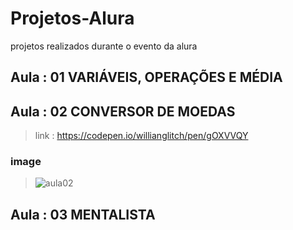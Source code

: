 # Projetos-Alura
projetos realizados durante o evento da alura

## Aula : 01 VARIÁVEIS, OPERAÇÕES E MÉDIA

## Aula : 02 CONVERSOR DE MOEDAS 

> link : https://codepen.io/willianglitch/pen/gOXVVQY
### image

> ![aula02](https://user-images.githubusercontent.com/90284411/157878017-0fdc4209-0c73-48a3-bea9-91f1d9fb83c9.png)

## Aula : 03 MENTALISTA
